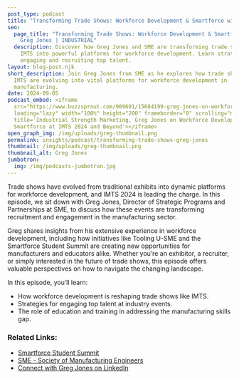 ```yaml
---
post_type: podcast
title: "Transforming Trade Shows: Workforce Development & Smartforce with Greg Jones"
seo:
  page_title: "Transforming Trade Shows: Workforce Development & Smartforce with
    Greg Jones | INDUSTRIAL"
  description: Discover how Greg Jones and SME are transforming trade shows like
    IMTS into powerful platforms for workforce development. Learn strategies for
    engaging and recruiting top talent.
layout: blog-post.njk
short_description: Join Greg Jones from SME as he explores how trade shows like
  IMTS are evolving into vital platforms for workforce development in
  manufacturing.
date: 2024-09-05
podcast_embed: <iframe
  src="https://www.buzzsprout.com/909601/15684199-greg-jones-on-workforce-development-smartforce-at-imts-2024-and-beyond?client_source=small_player&iframe=true"
  loading="lazy" width="100%" height="200" frameborder="0" scrolling="no"
  title='Industrial Strength Marketing, Greg Jones on Workforce Development &
  Smartforce at IMTS 2024 and Beyond'></iframe>
open_graph_img: /img/uploads/greg-thumbnail.png
permalink: insights/podcast/transforming-trade-shows-greg-jones
thumbnail: /img/uploads/greg-thumbnail.png
thumbnail_alt: Greg Jones
jumbotron:
  img: /img/podcasts-jumbotron.jpg
---
```

Trade shows have evolved from traditional exhibits into dynamic platforms for workforce development, and IMTS 2024 is leading the charge. In this episode, we sit down with Greg Jones, Director of Strategic Programs and Partnerships at SME, to discuss how these events are transforming recruitment and engagement in the manufacturing sector.

Greg shares insights from his extensive experience in workforce development, including how initiatives like Tooling U-SME and the Smartforce Student Summit are creating new opportunities for manufacturers and educators alike. Whether you’re an exhibitor, a recruiter, or simply interested in the future of trade shows, this episode offers valuable perspectives on how to navigate the changing landscape.

In this episode, you’ll learn:

* How workforce development is reshaping trade shows like IMTS.
* Strategies for engaging top talent at industry events.
* The role of education and training in addressing the manufacturing skills gap.

### Related Links:

* [Smartforce Student Summit](https://www.imts.com/smartforce/)
* [SME - Society of Manufacturing Engineers](https://www.sme.org/)
* [Connect with Greg Jones on LinkedIn](https://www.linkedin.com/in/greg-jones-sme/)